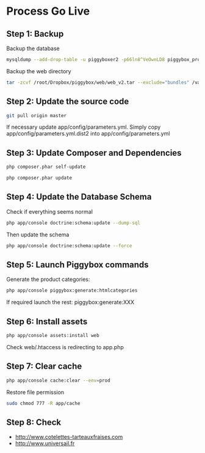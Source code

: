 # Process Go Live


## Step 1: Backup

Backup the database
```bash
mysqldump --add-drop-table -u piggyboxer2 -p66ln8^VeOwnLD8 piggybox_prod_v2 > "/root/Dropbox/piggybox/database/"`date +%Y%m%d`_piggyboxprod_v2.sql 2> /root/Dropbox/piggybox/logs/database_error.log
```

Backup the web directory
```bash
tar -zcvf /root/Dropbox/piggybox/web/web_v2.tar --exclude="bundles" /var/www/piggybox-v2/PiggyBox/web/
```

## Step 2: Update the source code

```bash
git pull origin master
```

If necessary update app/config/parameters.yml. 
Simply copy app/config/parameters.yml.dist2 into app/config/parameters.yml

## Step 3: Update Composer and Dependencies

```bash
php composer.phar self-update
```

```bash
php composer.phar update
```

## Step 4: Update the Database Schema

Check if everything seems normal
```bash
php app/console doctrine:schema:update --dump-sql
```

Then update the schema
```bash
php app/console doctrine:schema:update --force
```

## Step 5: Launch Piggybox commands

Generate the product categories:
```bash
php app/console piggybox:generate:htmlcategories
```

If required launch the rest: piggybox:generate:XXX

## Step 6: Install assets
```bash
php app/console assets:install web
```

Check web/.htaccess is redirecting to app.php

## Step 7: Clear cache
```bash
php app/console cache:clear --env=prod
```

Restore file permission
```bash
sudo chmod 777 -R app/cache
```

## Step 8: Check

* http://www.cotelettes-tarteauxfraises.com
* http://www.universail.fr